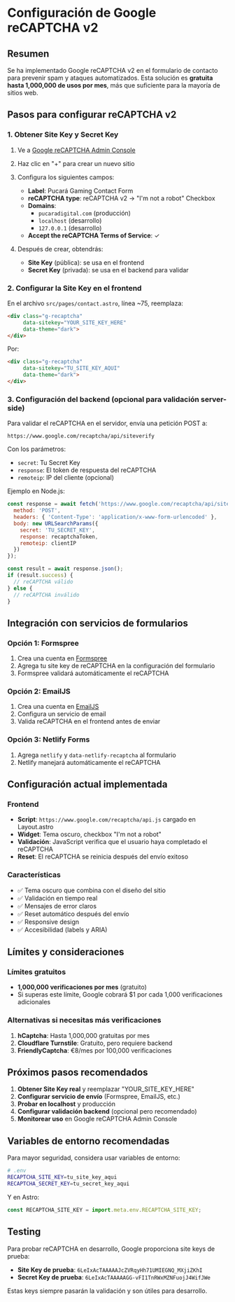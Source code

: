 # Configuración de Google reCAPTCHA v2

## Resumen
Se ha implementado Google reCAPTCHA v2 en el formulario de contacto para prevenir spam y ataques automatizados. Esta solución es **gratuita hasta 1,000,000 de usos por mes**, más que suficiente para la mayoría de sitios web.

## Pasos para configurar reCAPTCHA v2

### 1. Obtener Site Key y Secret Key

1. Ve a [Google reCAPTCHA Admin Console](https://www.google.com/recaptcha/admin)
2. Haz clic en "+" para crear un nuevo sitio
3. Configura los siguientes campos:
   - **Label**: Pucará Gaming Contact Form
   - **reCAPTCHA type**: reCAPTCHA v2 → "I'm not a robot" Checkbox
   - **Domains**: 
     - `pucaradigital.com` (producción)
     - `localhost` (desarrollo)
     - `127.0.0.1` (desarrollo)
   - **Accept the reCAPTCHA Terms of Service**: ✓

4. Después de crear, obtendrás:
   - **Site Key** (pública): se usa en el frontend
   - **Secret Key** (privada): se usa en el backend para validar

### 2. Configurar la Site Key en el frontend

En el archivo `src/pages/contact.astro`, línea ~75, reemplaza:
```html
<div class="g-recaptcha" 
     data-sitekey="YOUR_SITE_KEY_HERE"
     data-theme="dark">
</div>
```

Por:
```html
<div class="g-recaptcha" 
     data-sitekey="TU_SITE_KEY_AQUI"
     data-theme="dark">
</div>
```

### 3. Configuración del backend (opcional para validación server-side)

Para validar el reCAPTCHA en el servidor, envía una petición POST a:
```
https://www.google.com/recaptcha/api/siteverify
```

Con los parámetros:
- `secret`: Tu Secret Key
- `response`: El token de respuesta del reCAPTCHA
- `remoteip`: IP del cliente (opcional)

Ejemplo en Node.js:
```javascript
const response = await fetch('https://www.google.com/recaptcha/api/siteverify', {
  method: 'POST',
  headers: { 'Content-Type': 'application/x-www-form-urlencoded' },
  body: new URLSearchParams({
    secret: 'TU_SECRET_KEY',
    response: recaptchaToken,
    remoteip: clientIP
  })
});

const result = await response.json();
if (result.success) {
  // reCAPTCHA válido
} else {
  // reCAPTCHA inválido
}
```

## Integración con servicios de formularios

### Opción 1: Formspree
1. Crea una cuenta en [Formspree](https://formspree.io/)
2. Agrega tu site key de reCAPTCHA en la configuración del formulario
3. Formspree validará automáticamente el reCAPTCHA

### Opción 2: EmailJS
1. Crea una cuenta en [EmailJS](https://www.emailjs.com/)
2. Configura un servicio de email
3. Valida reCAPTCHA en el frontend antes de enviar

### Opción 3: Netlify Forms
1. Agrega `netlify` y `data-netlify-recaptcha` al formulario
2. Netlify manejará automáticamente el reCAPTCHA

## Configuración actual implementada

### Frontend
- **Script**: `https://www.google.com/recaptcha/api.js` cargado en Layout.astro
- **Widget**: Tema oscuro, checkbox "I'm not a robot"
- **Validación**: JavaScript verifica que el usuario haya completado el reCAPTCHA
- **Reset**: El reCAPTCHA se reinicia después del envío exitoso

### Características
- ✅ Tema oscuro que combina con el diseño del sitio
- ✅ Validación en tiempo real
- ✅ Mensajes de error claros
- ✅ Reset automático después del envío
- ✅ Responsive design
- ✅ Accesibilidad (labels y ARIA)

## Límites y consideraciones

### Límites gratuitos
- **1,000,000 verificaciones por mes** (gratuito)
- Si superas este límite, Google cobrará $1 por cada 1,000 verificaciones adicionales

### Alternativas si necesitas más verificaciones
1. **hCaptcha**: Hasta 1,000,000 gratuitas por mes
2. **Cloudflare Turnstile**: Gratuito, pero requiere backend
3. **FriendlyCaptcha**: €8/mes por 100,000 verificaciones

## Próximos pasos recomendados

1. **Obtener Site Key real** y reemplazar "YOUR_SITE_KEY_HERE"
2. **Configurar servicio de envío** (Formspree, EmailJS, etc.)
3. **Probar en localhost** y producción
4. **Configurar validación backend** (opcional pero recomendado)
5. **Monitorear uso** en Google reCAPTCHA Admin Console

## Variables de entorno recomendadas

Para mayor seguridad, considera usar variables de entorno:

```bash
# .env
RECAPTCHA_SITE_KEY=tu_site_key_aqui
RECAPTCHA_SECRET_KEY=tu_secret_key_aqui
```

Y en Astro:
```javascript
const RECAPTCHA_SITE_KEY = import.meta.env.RECAPTCHA_SITE_KEY;
```

## Testing

Para probar reCAPTCHA en desarrollo, Google proporciona site keys de prueba:
- **Site Key de prueba**: `6LeIxAcTAAAAAJcZVRqyHh71UMIEGNQ_MXjiZKhI`
- **Secret Key de prueba**: `6LeIxAcTAAAAAGG-vFI1TnRWxMZNFuojJ4WifJWe`

Estas keys siempre pasarán la validación y son útiles para desarrollo.
